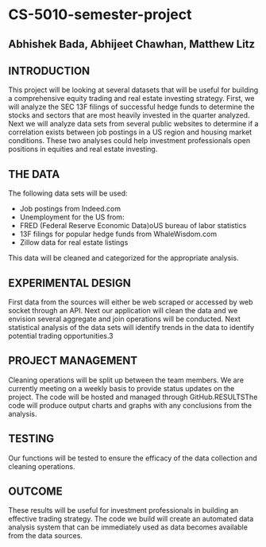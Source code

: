 # CS-5010-semester-project
## Abhishek Bada, Abhijeet Chawhan, Matthew Litz

## INTRODUCTION
This project will be looking at several datasets that will be useful for building a comprehensive equity trading and real estate investing strategy.  First, we will analyze the SEC 13F filings of successful hedge funds to determine the stocks and sectors that are most heavily invested in the quarter analyzed.  Next we will analyze data sets from several public websites to determine if a correlation exists between job postings in a US region and housing market conditions.  These two analyses could help investment professionals open positions in equities and real estate investing.

## THE DATA
The following data sets will be used:
* Job postings from Indeed.com
* Unemployment for the US from: 
* FRED (Federal Reserve Economic Data)oUS bureau of labor statistics 
* 13F filings for popular hedge funds from WhaleWisdom.com
* Zillow data for real estate listings

This data will be cleaned and categorized for the appropriate analysis.

## EXPERIMENTAL DESIGN
First data from the sources will either be web scraped or accessed by web socket through an API.  Next our application will clean the data and we envision several aggregate and join operations will be conducted.  Next statistical analysis of the data sets will identify trends in the data to identify potential trading opportunities.3

## PROJECT MANAGEMENT
Cleaning operations will be split up between the team members.  We are currently meeting on a weekly basis to provide status updates on the project.  The code will be hosted and managed through GitHub.RESULTSThe code will produce output charts and graphs with any conclusions from the analysis.  

## TESTING
Our functions will be tested to ensure the efficacy of the data collection and cleaning operations.

## OUTCOME
These results will be useful for investment professionals in building an effective trading strategy.  The code we build will create an automated data analysis system that can be immediately used as data becomes available from the data sources.
